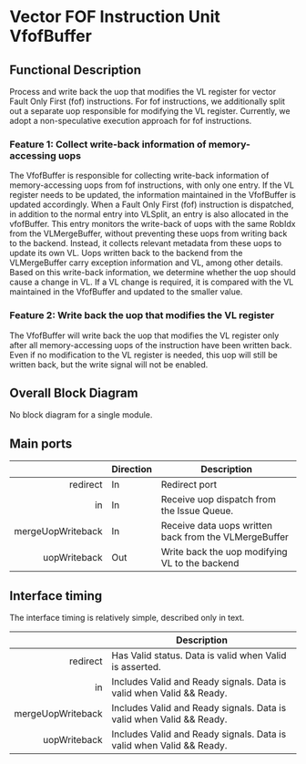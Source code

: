 # Vector FOF Instruction Unit VfofBuffer

## Functional Description

Process and write back the uop that modifies the VL register for vector Fault
Only First (fof) instructions. For fof instructions, we additionally split out a
separate uop responsible for modifying the VL register. Currently, we adopt a
non-speculative execution approach for fof instructions.

### Feature 1: Collect write-back information of memory-accessing uops

The VfofBuffer is responsible for collecting write-back information of
memory-accessing uops from fof instructions, with only one entry. If the VL
register needs to be updated, the information maintained in the VfofBuffer is
updated accordingly. When a Fault Only First (fof) instruction is dispatched, in
addition to the normal entry into VLSplit, an entry is also allocated in the
vfofBuffer. This entry monitors the write-back of uops with the same RobIdx from
the VLMergeBuffer, without preventing these uops from writing back to the
backend. Instead, it collects relevant metadata from these uops to update its
own VL. Uops written back to the backend from the VLMergeBuffer carry exception
information and VL, among other details. Based on this write-back information,
we determine whether the uop should cause a change in VL. If a VL change is
required, it is compared with the VL maintained in the VfofBuffer and updated to
the smaller value.

### Feature 2: Write back the uop that modifies the VL register

The VfofBuffer will write back the uop that modifies the VL register only after
all memory-accessing uops of the instruction have been written back. Even if no
modification to the VL register is needed, this uop will still be written back,
but the write signal will not be enabled.

## Overall Block Diagram

No block diagram for a single module.

## Main ports

|                   | Direction | Description                                           |
| ----------------: | --------- | ----------------------------------------------------- |
|          redirect | In        | Redirect port                                         |
|                in | In        | Receive uop dispatch from the Issue Queue.            |
| mergeUopWriteback | In        | Receive data uops written back from the VLMergeBuffer |
|      uopWriteback | Out       | Write back the uop modifying VL to the backend        |


## Interface timing

The interface timing is relatively simple, described only in text.

|                   | Description                                                          |
| ----------------: | -------------------------------------------------------------------- |
|          redirect | Has Valid status. Data is valid when Valid is asserted.              |
|                in | Includes Valid and Ready signals. Data is valid when Valid && Ready. |
| mergeUopWriteback | Includes Valid and Ready signals. Data is valid when Valid && Ready. |
|      uopWriteback | Includes Valid and Ready signals. Data is valid when Valid && Ready. |
